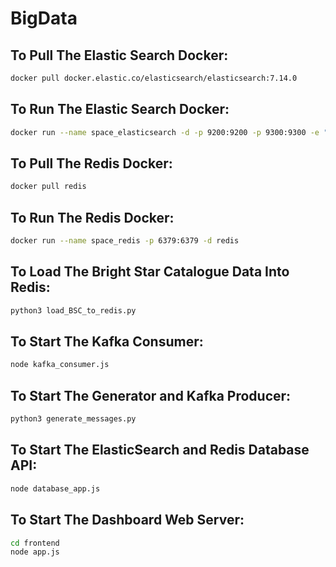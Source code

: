 # BigData

## To Pull The Elastic Search Docker:
```bash
docker pull docker.elastic.co/elasticsearch/elasticsearch:7.14.0
```

## To Run The Elastic Search Docker:
```bash
docker run --name space_elasticsearch -d -p 9200:9200 -p 9300:9300 -e "discovery.type=single-node" docker.elastic.co/elasticsearch/elasticsearch:7.14.0
```

## To Pull The Redis Docker:
```bash
docker pull redis
```

## To Run The Redis Docker:
```bash
docker run --name space_redis -p 6379:6379 -d redis
```

## To Load The Bright Star Catalogue Data Into Redis:
```bash
python3 load_BSC_to_redis.py
```

## To Start The Kafka Consumer:
```bash
node kafka_consumer.js
```

## To Start The Generator and Kafka Producer:
```bash
python3 generate_messages.py
```

## To Start The ElasticSearch and Redis Database API:
```bash
node database_app.js
```

## To Start The Dashboard Web Server:
```bash
cd frontend
node app.js
```